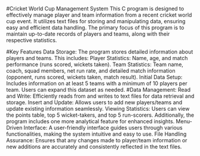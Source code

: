 #Cricket World Cup Management System
This C program is designed to effectively manage player and team information from a recent cricket world cup event. It utilizes text files for storing and manipulating data, ensuring easy and efficient data handling. The primary focus of this program is to maintain up-to-date records of players and teams, along with their respective statistics.

#Key Features
Data Storage: The program stores detailed information about players and teams. This includes:
Player Statistics: Name, age, and match performance (runs scored, wickets taken).
Team Statistics: Team name, coach, squad members, net run rate, and detailed match information (opponent, runs scored, wickets taken, match result).
Initial Data Setup: Includes information on at least 5 teams with a minimum of 10 players per team. Users can expand this dataset as needed.
#Data Management:
Read and Write: Efficiently reads from and writes to text files for data retrieval and storage.
Insert and Update: Allows users to add new players/teams and update existing information seamlessly.
Viewing Statistics: Users can view the points table, top 5 wicket-takers, and top 5 run-scorers. Additionally, the program includes one more analytical feature for enhanced insights.
Menu-Driven Interface: A user-friendly interface guides users through various functionalities, making the system intuitive and easy to use.
File Handling Assurance: Ensures that any changes made to player/team information or new additions are accurately and consistently reflected in the text files.
